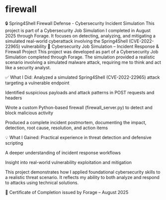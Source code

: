 # firewall
🔒 Spring4Shell Firewall Defense - Cybersecurity Incident Simulation This project is part of a Cybersecurity Job Simulation I completed in August 2025 through Forage. It focuses on detecting, analyzing, and mitigating a simulated real-world cyberattack involving the Spring4Shell (CVE-2022-22965) vulnerability 
🔐 Cybersecurity Job Simulation – Incident Response & Firewall Project
This project was developed as part of a Cybersecurity Job Simulation completed through Forage. The simulation provided a realistic scenario involving a simulated malware attack, requiring me to think and act like a security analyst.

✅ What I Did:
Analyzed a simulated Spring4Shell (CVE-2022-22965) attack targeting a vulnerable endpoint

Identified suspicious payloads and attack patterns in POST requests and headers

Wrote a custom Python-based firewall (firewall_server.py) to detect and block malicious activity

Produced a complete incident postmortem, documenting the impact, detection, root cause, resolution, and action items

💡 What I Gained:
Practical experience in threat detection and defensive scripting

A deeper understanding of incident response workflows

Insight into real-world vulnerability exploitation and mitigation

This project demonstrates how I applied foundational cybersecurity skills to a realistic threat scenario. It reflects my ability to both analyze and respond to attacks using technical solutions.

📄 Certificate of Completion issued by Forage – August 2025

